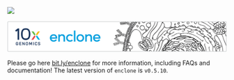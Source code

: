 ![](https://github.com/10XGenomics/enclone/workflows/Build%20and%20Upload%20Release/badge.svg)

<a name="top" style="display:block; position:relative; top:-150px;"></a>

<img src="img/enclone_banner.png" alt="enclone banner" title="enclone banner" />

Please go here <a href="https://bit.ly/enclone">bit.ly/enclone</a> for more information, including FAQs and documentation! The latest version of `enclone` is `v0.5.10`.

























